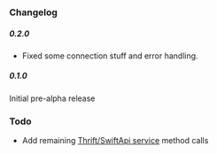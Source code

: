 ### Changelog

##### 0.2.0
- Fixed some connection stuff and error handling.

##### 0.1.0
Initial pre-alpha release

### Todo
- Add remaining [Thrift/SwiftApi service](http://willwarren.com/docs/swiftapi/latest) method calls